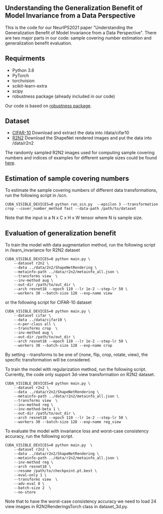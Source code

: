## Understanding the Generalization Benefit of Model Invariance from a Data Perspective
This is the code for our NeurIPS2021 paper "Understanding the Generalization Benefit of Model Invariance from a Data Perspective". 
There are two major parts in our code: sample covering number estimation and generalization benefit evaluation.

## Requirments
* Python 3.8
* PyTorch
* torchvision
* scikit-learn-extra
* scipy
* robustness package (already included in our code)

Our code is based on [robustness package](https://github.com/MadryLab/robustness).

## Dataset
* [CIFAR-10](https://www.cs.toronto.edu/~kriz/cifar.html) Download and extract the data into /data/cifar10
* [R2N2](http://3d-r2n2.stanford.edu/) Download the ShapeNet rendered images and put the data into /data/r2n2

The randomly sampled R2N2 images used for computing sample covering numbers and indices of examples for different sample sizes could be found [here](https://drive.google.com/file/d/1gT_GNk3QCX56LUHW5HXLF_qs0d8yTs_X/view?usp=sharing).


## Estimation of sample covering  numbers
To estimate the sample covering numbers of different data transformations, run the following script in /scn.
```
CUDA_VISIBLE_DEVICES=0 python run_scn.py  --epsilon 3 --transformation crop --cover_number_method fast --data-path /path/to/dataset 
```
Note that the input is a N x C x H x W tensor where N is sample size.

## Evaluation of generalization benefit
To train the model with data augmentation method, run the following script in /learn_invariance for R2N2 dataset
```
CUDA_VISIBLE_DEVICES=0 python main.py \
    --dataset r2n2 \
    --data ../data/2n2/ShapeNetRendering \
    --metainfo-path ../data/r2n2/metainfo_all.json \
    --transforms view  \
    --inv-method aug \
    --out-dir /path/to/out_dir \
    --arch resnet18 --epoch 110 --lr 1e-2 --step-lr 50 \
    --workers 30 --batch-size 128 --exp-name view
```
or the following script for CIFAR-10 dataset
```
CUDA_VISIBLE_DEVICES=0 python main.py \
    --dataset cifar \
    --data ../data/cifar10 \
    --n-per-class all \
    --transforms crop  \
    --inv-method aug \
    --out-dir /path/to/out_dir \
    --arch resnet18 --epoch 110 --lr 1e-2 --step-lr 50 \
    --workers 30 --batch-size 128 --exp-name crop 
```
By setting --transforms to be one of {none, flip, crop, rotate, view}, the specific transformation will be considered.


To train the model with regularization method, run the following script. Currently, the code only support 3d-view transformation on R2N2 dataset.
```
CUDA_VISIBLE_DEVICES=0 python main.py \
    --dataset r2n2 \
    --data ../data/r2n2/ShapeNetRendering \
    --metainfo-path ../data/r2n2/metainfo_all.json \
    --transforms view  \
    --inv-method reg \
    --inv-method-beta 1 \
    --out-dir /path/to/out_dir \
    --arch resnet18 --epoch 110 --lr 1e-2 --step-lr 50 \
    --workers 30 --batch-size 128 --exp-name reg_view 
```
To evaluate the model with invariance loss and worst-case consistency accuracy, run the following script.
```
CUDA_VISIBLE_DEVICES=0 python main.py  \
    --dataset r2n2 \
    --data ../data/r2n2/ShapeNetRendering \
    --metainfo-path ../data/r2n2/metainfo_all.json \
    --inv-method reg \
    --arch resnet18 \
    --resume /path/to/checkpoint.pt.best \
    --eval-only 1 \
    --transforms view  \
    --adv-eval 0 \
    --batch-size 2  \
    --no-store 
```
Note that to have the worst-case consistency accuracy we need to load 24 view images in R2N2RenderingsTorch class in dataset_3d.py.
